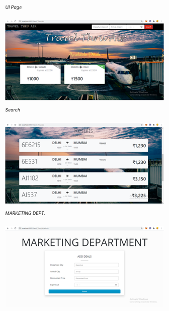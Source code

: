 
###### UI Page
![UI](https://github.com/SonicStrain/UI_Images/blob/35347178d726430018246b6f83ccabd484c017ec/Travel-Thru-Air/Screenshot%20(193).png)
###### Search
![search](https://github.com/SonicStrain/UI_Images/blob/35347178d726430018246b6f83ccabd484c017ec/Travel-Thru-Air/Screenshot%20(194).png)
###### MARKETING DEPT.
![mardep](https://github.com/SonicStrain/UI_Images/blob/35347178d726430018246b6f83ccabd484c017ec/Travel-Thru-Air/Screenshot%20(192).png)
